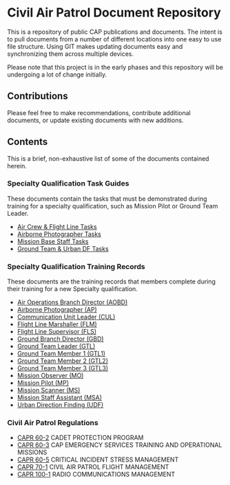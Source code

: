 # Civil Air Patrol Document Repository

This is a repository of public CAP publications and documents.  The intent is to pull documents from a number of different locations into one easy to use file structure.  Using GIT makes updating documents easy and synchronizing them across multiple devices.

Please note that this project is in the early phases and this repository will be undergoing a lot of change initially.

## Contributions
Please feel free to make recommendations, contribute additional documents, or update existing documents with new additions.

## Contents
This is a brief, non-exhaustive list of some of the documents contained herein.

### Specialty Qualification Task Guides
These documents contain the tasks that must be demonstrated during training for a specialty qualification, such as Mission Pilot or Ground Team Leader.

- [Air Crew & Flight Line Tasks](TaskGuide/TaskGuide_AirCrew&FlightLine.pdf)
- [Airborne Photographer Tasks](TaskGuide/TaskGuide_AirbornePhotographer.pdf)
- [Mission Base Staff Tasks](TaskGuide/TaskGuide_MissionBaseStaff.pdf)
- [Ground Team & Urban DF Tasks](TaskGuide/TaskGuide_GroundTeam&UrbanDF.pdf)

### Specialty Qualification Training Records
These documents are the training records that members complete during their training for a new Specialty qualification.

- [Air Operations Branch Director (AOBD)](SQTR/SQTR_Worksheet_AOBD.pdf)
- [Airborne Photographer (AP)](SQTR/SQTR_Worksheet_AP.pdf)
- [Communication Unit Leader (CUL)](SQTR/SQTR_Worksheet_CUL.pdf)
- [Flight Line Marshaller (FLM)](SQTR/SQTR_Worksheet_FLM.pdf)
- [Flight Line Supervisor (FLS)](SQTR/SQTR_Worksheet_FLS.pdf)
- [Ground Branch Director (GBD)](SQTR/SQTR_Worksheet_GBD.pdf)
- [Ground Team Leader (GTL)](SQTR/SQTR_Worksheet_GTL.pdf)
- [Ground Team Member 1 (GTL1)](SQTR/SQTR_Worksheet_GTM1.pdf)
- [Ground Team Member 2 (GTL2)](SQTR/SQTR_Worksheet_GTM2.pdf)
- [Ground Team Member 3 (GTL3)](SQTR/SQTR_Worksheet_GTM3.pdf)
- [Mission Observer (MO)](SQTR/SQTR_Worksheet_MO.pdf)
- [Mission Pilot (MP)](SQTR/SQTR_Worksheet_MP.pdf)
- [Mission Scanner (MS)](SQTR/SQTR_Worksheet_MS.pdf)
- [Mission Staff Assistant (MSA)](SQTR/SQTR_Worksheet_MSA.pdf)
- [Urban Direction Finding (UDF)](SQTR/SQTR_Worksheet_UDF.pdf)

### Civil Air Patrol Regulations
- [CAPR 60-2](Regulations/CAPR060-2.pdf) CADET PROTECTION PROGRAM
- [CAPR 60-3](Regulations/CAPR060-3.pdf) CAP EMERGENCY SERVICES TRAINING AND OPERATIONAL MISSIONS
- [CAPR 60-5](Regulations/CAPR060-5.pdf) CRITICAL INCIDENT STRESS MANAGEMENT
- [CAPR 70-1](Regulations/CAPR070-1.pdf) CIVIL AIR PATROL FLIGHT MANAGEMENT
- [CAPR 100-1](Regulations/CAPR100-1.pdf) RADIO COMMUNICATIONS MANAGEMENT